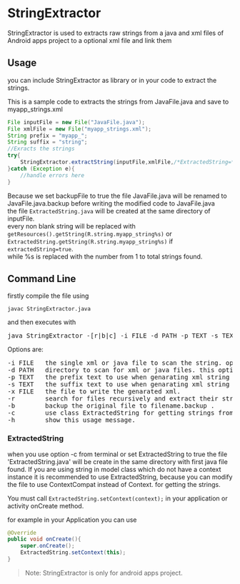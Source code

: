 # StringExtractor
StringExtractor is used to extracts raw strings from a java and xml files of Android  apps project to a optional xml file and link them
## Usage
you can include StringExtractor as library or in your code to extract the strings.


This is a sample code to extracts the strings from JavaFile.java and save to myapp_strings.xml
```java
File inputFile = new File("JavaFile.java");
File xmlFile = new File("myapp_strings.xml");
String prefix = "myapp_";
String suffix = "string";
//Exracts the strings
try{
    StringExtractor.extractString(inputFile,xmlFile,/*ExtractedString=*/true,prefix,suffix,/*backupFile=*/true);
}catch (Exception e){
    //handle errors here
}
```
Because we set backupFile to true the file JavaFile.java will be renamed to JavaFile.java.backup before writing the modified code to JavaFile.java<br>the file ```ExtractedString.java``` will be created at the same directory of inputFile.<br>every non blank string will be replaced with ```getResources().getString(R.string.myapp_string%s)``` or ```ExtractedString.getString(R.string.myapp_string%s)``` if ```extractedString=true```.<br>while %s is replaced with the number from 1 to total strings found.
## Command Line
 firstly compile the file using
```
javac StringExtractor.java
```
 and then executes with
<pre>
java StringExtractor -[r|b|c] -i FILE -d PATH -p TEXT -s TEXT -x FILE
</pre>
Options are:
<pre>
-i FILE   the single xml or java file to scan the string. options [-d,-r] are ignore if specified.
-d PATH   directory to scan for xml or java files. this option require -r to work.
-p TEXT   the prefix text to use when genarating xml string name.
-s TEXT   the suffix text to use when genarating xml string name.
-x FILE   the file to write the genarated xml.
-r        search for files recursively and extract their strings. this option require -d to be specified.
-b        backup the original file to filename.backup .
-c        use class ExtractedString for getting strings from java files.
-h        show this usage message.
</pre>
### ExtractedString
when you use option -c from terminal or set ExtractedString to true the file 'ExtractedString.java' will be create in the same directory with first java file found.
 If you are using string in model class which do not have a context instance it is recommended to use ExtractedString, because you can modify the file to use ContextCompat instead of Context.
 for getting the strings.
 
 You must call ```ExtractedString.setContext(context);``` in your application or activity onCreate method.
 
 for example in your Application you can use
 ```java
 @Override
 public void onCreate(){
     super.onCreate();
     ExtractedString.setContext(this);
}
 ```
> Note: StringExtractor is only for android apps project. 
